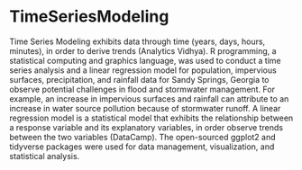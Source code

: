 # TimeSeriesModeling
Time Series Modeling exhibits data through time (years, days, hours, minutes), in order to derive trends (Analytics Vidhya). R programming, a statistical computing and graphics language, was used to conduct a time series analysis and a linear regression model for population, impervious surfaces, precipitation, and rainfall data for Sandy Springs, Georgia to observe potential challenges in flood and stormwater management. For example, an increase in impervious surfaces and rainfall can attribute to an increase in water source pollution because of stormwater runoff. A linear regression model is a statistical model that exhibits the relationship between a response variable and its explanatory variables, in order observe trends between the two variables (DataCamp). The open-sourced ggplot2 and tidyverse packages were used for data management, visualization, and statistical analysis.
